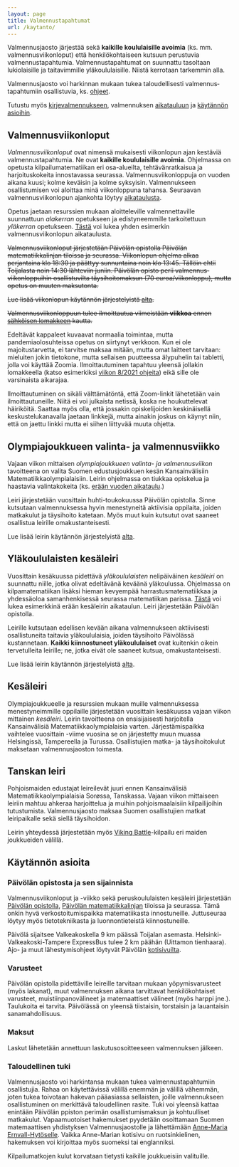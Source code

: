```yaml
---
layout: page
title: Valmennustapahtumat
url: /kaytanto/
---
```


Valmennusjaosto järjestää sekä **kaikille koululaisille avoimia**
(ks. mm. valmennusviikonloput) että henkilökohtaiseen
kutsuun perustuvia valmennustapahtumia. Valmennustapahtumat on suunnattu
tasoltaan lukiolaisille ja taitavimmille yläkoululaisille.
Niistä kerrotaan tarkemmin alla.

Valmennusjaosto voi harkinnan mukaan
tukea taloudellisesti valmennus­tapahtumiin osallistuvia, ks.
<a href="#tuki">ohjeet</a>.

Tutustu myös [kirjevalmennukseen](https://matematiikkakilpailut.fi/valmennus/),
valmennuksen [aikatauluun](https://matematiikkakilpailut.fi/aikataulu/)
ja <a href="#kaytantoa">käytännön asioihin</a>.

## Valmennusviikonloput

*Valmennusviikonloput* ovat nimensä mukaisesti viikonlopun ajan
kestäviä valmennustapahtumia. Ne ovat
**kaikille koululaisille avoimia**. Ohjelmassa on opetusta
kilpailumatematiikan eri osa-alueilta, tehtävänratkaisua ja
harjoituskokeita innostavassa seurassa. Valmennusviikonloppuja on vuoden aikana kuusi;
kolme keväisin ja kolme syksyisin. Valmennukseen osallistumisen
voi aloittaa minä viikonloppuna tahansa. Seuraavan
valmennusviikonlopun ajankohta löytyy
[aikataulusta](https://matematiikkakilpailut.fi/aikataulu/).

Opetus jaetaan resurssien mukaan aloitteleville
valmennettaville suunnattuun *alakerran* opetukseen ja
edistyneemmille tarkoitettuun *yläkerran* opetukseen.
[Tästä](aikataulu_viikonloppu.pdf) voi lukea yhden esimerkin
valmennusviikonlopun aikataulusta.



~~Valmennusviikonloput järjestetään Päivölän opistolla
Päivölän matematiikkalinjan tiloissa ja seurassa. Viikonlopun
ohjelma alkaa perjantaina klo 18:30 ja päättyy sunnuntaina
noin klo 13:45. Tällöin ehtii Toijalasta noin 14:30 lähteviin
juniin. Päivölän opisto perii valmennus­viikonloppuihin
osallistuvilta täysihoito­maksun (70 euroa/viikonloppu), mutta opetus
on muuten maksutonta.~~

~~Lue lisää viikonlopun käytännön järjestelyistä <a href="#kaytantoa">alta</a>.~~

~~Valmennusviikonloppuun tulee ilmoittautua viimeistään **viikkoa**
ennen [sähköisen lomakkeen](https://www.paivola.fi/fi/matematiikkakilpailuvalmennukseen-ilmoittautuminen/)
kautta.~~

Edeltävät kappaleet kuvaavat normaalia toimintaa, mutta
pandemiaolosuhteissa opetus on siirtynyt verkkoon. Kun ei ole
majoitustarvetta, ei tarvitse maksaa mitään, mutta omat laitteet
tarvitaan: mieluiten jokin tietokone, mutta sellaisen puutteessa
älypuhelin tai tabletti, jolla voi käyttää Zoomia.
Ilmoittautuminen tapahtuu yleensä jollakin lomakkeella
(katso esimerkiksi [viikon 8/2021 ohjeita](/aikataulu/2021W08/))
eikä sille ole varsinaista aikarajaa.

Ilmoittautuminen on sikäli välttämätöntä, että Zoom-linkit lähetetään
vain ilmoittautuneille.  Niitä ei voi julkaista netissä, koska ne
houkuttelevat häiriköitä.  Saattaa myös olla, että jossakin
opiskelijoiden keskinäisellä keskustelukanavalla jaetaan linkkejä,
mutta ainakin joskus on käynyt niin, että on jaettu linkki mutta ei
siihen liittyvää muuta ohjetta.


## Olympiajoukkueen valinta- ja valmennusviikko

Vajaan viikon mittaisen *olympiajoukkueen valinta- ja valmennusviikon*
tavoitteena on valita Suomen edustusjoukkuen kesän Kansainvälisiin
Matematiikkaolympialaisiin. Leirin ohjelmassa on tiukkaa opiskelua
ja haastavia valintakokeita (ks. [erään vuoden aikataulu](aikataulu_viikko.pdf).)

Leiri järjestetään vuosittain huhti-toukokuussa Päivölän opistolla. Sinne kutsutaan
valmennuksessa hyvin menestyneitä aktiivisia oppilaita, joiden matkakulut ja
täysihoito katetaan. Myös muut kuin kutsutut ovat saaneet osallistua
leirille omakustanteisesti.

Lue lisää leirin käytännön järjestelyistä <a href="#kaytantoa">alta</a>.


## Yläkoululaisten kesäleiri

Vuosittain kesäkuussa pidettävä *yläkoululaisten* nelipäiväinen *kesäleiri*
on suunnattu niille, jotka olivat edeltävänä keväänä yläkoulussa.
Ohjelmassa on kilpamatematiikan lisäksi
hieman kevyempää harrastusmatematiikkaa ja yhdessäoloa samanhenkisessä
seurassa matematiikan parissa. [Tästä](aikataulu_perus.pdf) voi lukea
esimerkkinä erään kesäleirin aikataulun. Leiri järjestetään Päivölän opistolla.

Leirille kutsutaan edellisen kevään aikana valmennukseen aktiivisesti
osallistuneita taitavia yläkoululaisia, joiden täysihoito Päivölässä
kustannetaan. **Kaikki kiinnostuneet yläkoululaiset** ovat
kuitenkin oikein tervetulleita leirille; ne, jotka eivät ole saaneet kutsua,
omakustanteisesti.

Lue lisää leirin käytännön järjestelyistä <a href="#kaytantoa">alta</a>.


## Kesäleiri

Olympiajoukkueelle ja resurssien mukaan muille valmennuksessa
menestyneimmille oppilaille järjestetään vuosittain kesäkuussa
vajaan viikon mittainen *kesäleiri*. Leirin tavoitteena on ensisijaisesti
harjoitella Kansainvälisiä Matematiikkaolympialaisia varten. Järjestämispaikka
vaihtelee vuosittain -viime vuosina se on
järjestetty muun muassa Helsingissä, Tampereella ja Turussa.
Osallistujien matka- ja täysihoitokulut maksetaan valmennusjaoston
toimesta.


## Tanskan leiri

Pohjoismaiden edustajat leireilevät juuri ennen Kansainvälisiä
Matematiikkaolympialaisia Sor&oslash;ssa, Tanskassa. Vajaan
viikon mittaiseen leiriin mahtuu ahkeraa harjoittelua ja muihin
pohjoismaalaisiin kilpailijoihin tutustumista. Valmennusjaosto
maksaa Suomen osallistujien matkat leiripaikalle sekä
siellä täysihoidon.

Leirin yhteydessä järjestetään myös
[Viking Battle](http://georgmohr.dk/viking/)-kilpailu eri maiden
joukkueiden välillä.


## Käytännön asioita
<div id="kaytantoa"></div>

### Päivölän opistosta ja sen sijainnista

Valmennusviikonloput ja -viikko sekä peruskoululaisten
kesäleiri järjestetään [Päivölän opistolla](https://www.paivola.fi/fi/),
[Päivölän matematiikkalinjan](https://www.paivola.fi/fi/opintolinjat/matematiikka/)
tiloissa ja seurassa. Tämä onkin hyvä verkostoitumispaikka matematiikasta
innostuneille. Juttuseuraa löytyy myös tietotekniikasta ja luonnontieteistä kiinnostuneille.

Päivölä sijaitsee Valkeakoskella 9 km päässä Toijalan asemasta.
Helsinki-Valkeakoski-Tampere ExpressBus tulee 2 km päähän (Uittamon
tienhaara). Ajo- ja muut lähestymisohjeet löytyvät Päivölän
[kotisivuilta](https://www.paivola.fi/fi/yhteystiedot/saapumisohjeet/).


### Varusteet

Päivölän opistolla pidettäville leireille tarvitaan mukaan yöpymisvarusteet (myös lakanat),
muut valmennuksen aikana tarvittavat henkilökohtaiset varusteet, muistiinpanovälineet ja
matemaattiset välineet (myös harppi jne.). Taulukoita ei tarvita. Päivölässä
on yleensä tiistaisin, torstaisin ja lauantaisin sanamahdollisuus.


### Maksut

Laskut lähetetään annettuun laskutusosoitteeseen valmennuksen jälkeen.

### Taloudellinen tuki
<div id="tuki"></div>

Valmennusjaosto voi harkintansa mukaan tukea valmennustapahtumiin
osallistujia. Rahaa on käytettävissä välillä enemmän ja välillä vähemmän, joten tukea
toivotaan hakevan pääasiassa sellaisten, joille valmennukseen osallistuminen
on merkittävä taloudellinen rasite.
Tuki voi yleensä kattaa enintään Päivölän ppiston perimän osallistumismaksun
ja kohtuulliset matkakulut. Vapaamuotoiset hakemukset pyydetään osoittamaan
Suomen matemaattisen yhdistyksen Valmennusjaostolle ja lähettämään
[Anne-Maria Ernvall-Hytöselle](http://users.abo.fi/aernvall/).
Vaikka Anne-Marian kotisivu on ruotsinkielinen, hakemuksen voi kirjoittaa
myös suomeksi tai englanniksi.

Kilpailumatkojen kulut korvataan tietysti kaikille joukkueisiin valituille.
